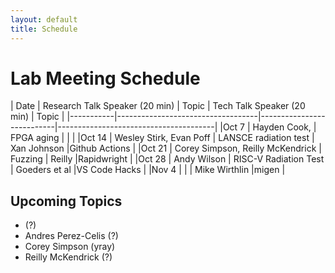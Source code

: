 ```yaml
---
layout: default
title: Schedule
---
```


# Lab Meeting Schedule


| Date      | Research Talk Speaker (20 min)    | Topic                     | Tech Talk Speaker (20 min)    | Topic             |
|-----------|-----------------------------------|---------------------------|---------------------------------------|
|Oct 7      | Hayden Cook,                      | FPGA aging                |                               |                   |
|Oct 14     | Wesley Stirk, Evan Poff           | LANSCE radiation test     | Xan Johnson                   |Github Actions     |
|Oct 21     | Corey Simpson, Reilly McKendrick  | Fuzzing                   | Reilly                        |Rapidwright       |
|Oct 28     | Andy Wilson                       | RISC-V Radiation Test     | Goeders et al                 |VS Code Hacks     |
|Nov 4      |                                   |                           | Mike Wirthlin                 |migen             | 



## Upcoming Topics
*  (?)
* Andres Perez-Celis (?)
* Corey Simpson (yray)
* Reilly McKendrick (?)
